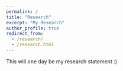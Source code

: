 ```yaml
---
permalink: /
title: "Research"
excerpt: "My Research"
author_profile: true
redirect_from: 
  - /research/
  - /research.html
---
```


This will one day be my research statement :) 
